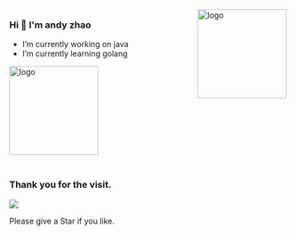 <img src="https://github-readme-stats.vercel.app/api?username=zxgangandy&show_icons=true" alt="logo" height="160" align="right" style="margin: 5px; margin-bottom: 20px;" />

### Hi  👋 I'm andy zhao
- I’m currently working on java 
- I’m currently learning golang

<img src="https://github-profile-trophy.vercel.app/?username=zxgangandy&theme=flat&column=7" alt="logo" height="160" align="center" style="margin: auto; margin-bottom: 20px;" />

<!--
**zxgangandy/zxgangandy** is a ✨ _special_ ✨ repository because its `README.md` (this file) appears on your GitHub profile.

Here are some ideas to get you started:

- 🔭 I’m currently working on ...
- 🌱 I’m currently learning ...
- 👯 I’m looking to collaborate on ...
- 🤔 I’m looking for help with ...
- 💬 Ask me about ...
- 📫 How to reach me: ...
- 😄 Pronouns: ...
- ⚡ Fun fact: ...
-->
### Thank you for the visit.

![](http://profile-counter.glitch.me/zxgangandy/count.svg)

Please give a Star if you like.

